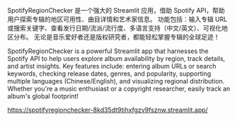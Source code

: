 SpotifyRegionChecker 是一个强大的 Streamlit 应用，借助 Spotify API，帮助用户探索专辑的地区可用性、曲目详情和艺术家信息。 功能包括：输入专辑 URL 或搜索关键字、查看发行日期/流派/流行度、多语言支持（中文/英文）、可视化地区分布。 无论是音乐爱好者还是版权研究者，都能轻松掌握专辑的全球足迹！

SpotifyRegionChecker is a powerful Streamlit app that harnesses the Spotify API to help users explore album availability by region, track details, and artist insights. Key features include: entering album URLs or search keywords, checking release dates, genres, and popularity, supporting multiple languages (Chinese/English), and visualizing regional distribution. Whether you're a music enthusiast or a copyright researcher, easily track an album's global footprint!

https://spotifyregionchecker-8kd35dt9tihxfgzv9fsznw.streamlit.app/
